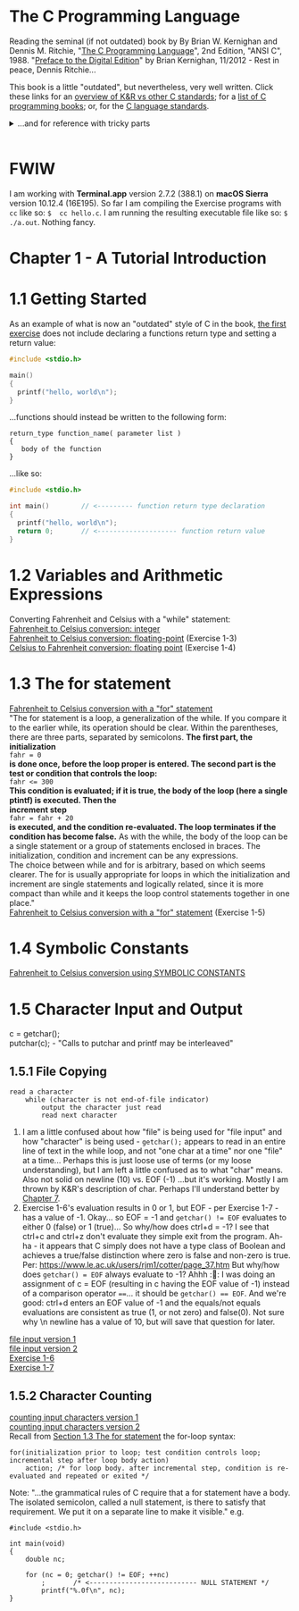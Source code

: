 # The C Programming Language
Reading the seminal (if not outdated) book by By Brian W. Kernighan and Dennis M. Ritchie, "[The C Programming Language](http://alvand.basu.ac.ir/~dezfoulian/files/Programming/Prentice%20Hall%20-%20The%20C%20Programming%20Language-%20Brian%20W.%20Kernighan,%20Dennis%20M.%20Ritchie,%202nd%20ed.,%20ISBN%20.pdf)", 2nd Edition, "ANSI C", 1988. "[Preface to the Digital Edition](http://ptgmedia.pearsoncmg.com/images/9780131103627/samplepages/0131103628.pdf)" by Brian Kernighan, 11/2012 - Rest in peace, Dennis Ritchie...  

This book is a little "outdated", but nevertheless, very well written. Click these links for an [overview of K&R vs other C standards](http://www.electronicdesign.com/dev-tools/what-s-difference-between-c-now-and-then); for a [list of C programming books](http://stackoverflow.com/a/562377/5225057); or, for the [C language standards](http://stackoverflow.com/a/83763/5225057).  
<details><summary> ...and for reference with tricky parts</summary><a href="http://www.eng.uerj.br/~fariasol/disciplinas/LABPROG/C_language/Kernighan_and_Ritchie/solved-exercises/solved-exercises.html/">Click this link for answers</a>.</details><br>  

# FWIW  
I am working with **Terminal.app** version 2.7.2 (388.1) on **macOS Sierra** version 10.12.4 (16E195). So far I am compiling the Exercise programs with `cc` like so: `$  cc hello.c`. I am running the resulting executable file like so: `$  ./a.out`. Nothing fancy.

# Chapter 1 - A Tutorial Introduction  
# 1.1 Getting Started  
As an example of what is now an "outdated" style of C in the book, [the first exercise](ch1/hello.c) does not include declaring a functions return type and setting a return value:  
```c
#include <stdio.h>

main()
{
  printf("hello, world\n");
}  
```
...functions should instead be written to the following form:  
```
return_type function_name( parameter list )
{
   body of the function
}
```
...like so:  
```c
#include <stdio.h>

int main()        // <--------- function return type declaration
{
  printf("hello, world\n");
  return 0;       // <-------------------- function return value
}
```
# 1.2 Variables and Arithmetic Expressions  
Converting Fahrenheit and Celsius with a "while" statement:  
[Fahrenheit to Celsius conversion: integer](ch1/FtoC.c)  
[Fahrenheit to Celsius conversion: floating-point](ch1/FtoC_float.c) (Exercise 1-3)  
[Celsius to Fahrenheit conversion: floating point](ch1/CtoF_float.c) (Exercise 1-4)  
# 1.3 The for statement  
[Fahrenheit to Celsius conversion with a "for" statement](ch1/FtoC_for.c)  
"The for statement is a loop, a generalization of the while. If you compare it to the earlier while, its operation should be clear. Within the parentheses, there are three parts, separated by semicolons. **The first part, the initialization**  
`fahr = 0`  
**is done once, before the loop proper is entered. The second part is the test or condition that controls the loop:**  
`fahr <= 300`  
**This condition is evaluated; if it is true, the body of the loop (here a single ptintf) is executed. Then the  
increment step**  
`fahr = fahr + 20`  
**is executed, and the condition re-evaluated. The loop terminates if the condition has become false.** As with the while, the body of the loop can be a single statement or a group of statements enclosed in braces. The initialization, condition and increment can be any expressions.  
The choice between while and for is arbitrary, based on which seems clearer. The for is usually appropriate for loops in which the initialization and increment are single statements and logically related, since it is more compact than while and it keeps the loop control statements together in one place."  
[Fahrenheit to Celsius conversion with a "for" statement](ch1/FtoC_for_reverse.c) (Exercise 1-5)  
# 1.4 Symbolic Constants  
[Fahrenheit to Celsius conversion using SYMBOLIC CONSTANTS](ch1/FtoC_for_SYMBOL.c)  
# 1.5 Character Input and Output  
c = getchar();  
putchar(c); - "Calls to putchar and printf may be interleaved"  
## 1.5.1 File Copying  
```
read a character  
    while (character is not end-of-file indicator)
        output the character just read
        read next character
```

1. I am a little confused about how "file" is being used for "file input" and how "character" is being used - `getchar();` appears to read in an entire line of text in the while loop, and not "one char at a time" nor one "file" at a time... Perhaps this is just loose use of terms (or my loose understanding), but I am left a little confused as to what "char" means. Also not solid on newline (10) vs. EOF (-1) ...but it's working. Mostly I am thrown by K&R's description of char. Perhaps I'll understand better by [Chapter 7](ch7/).  
2. Exercise 1-6's evaluation results in 0 or 1, but EOF - per Exercise 1-7 - has a value of -1. Okay... so EOF = -1 and `getchar() != EOF` evaluates to either 0 (false) or 1 (true)... So why/how does ctrl+d = -1? I see that ctrl+c and ctrl+z don't evaluate they simple exit from the program. Ah-ha - it appears that C simply does not have a type class of Boolean and achieves a true/false distinction where zero is false and non-zero is true. Per: https://www.le.ac.uk/users/rjm1/cotter/page_37.htm But why/how does `getchar() = EOF` always evaluate to -1? Ahhh ::facepalm:: I was doing an assignment of c = EOF (resulting in c having the EOF value of -1) instead of a comparison operator `==`... it should be `getchar() == EOF`. And we're good: ctrl+d enters an EOF value of -1 and the equals/not equals evaluations are consistent as true (1, or not zero) and false(0). Not sure why \\n newline has a value of 10, but will save that question for later.    

[file input version 1](ch1/file_copying_v1.c)  
[file input version 2](ch1/file_copying_v2.c)  
[Exercise 1-6](ch1/Ex1-6.c)  
[Exercise 1-7](ch1/Ex1-7.c)  
## 1.5.2 Character Counting  
[counting input characters version 1](ch1/char_count_v1.c)  
[counting input characters version 2](ch1/char_count_v2.c)  
Recall from [Section 1.3 The for statement](https://github.com/mixelpixel/The-C-Programming-Language#13-the-for-statement) the for-loop syntax:  
```
for(initialization prior to loop; test condition controls loop; incremental step after loop body action)
    action; /* for loop body. after incremental step, condition is re-evaluated and repeated or exited */
```
Note: "...the grammatical rules of C require that a for statement have a body. The isolated semicolon, called a null statement, is there to satisfy that requirement. We put it on a separate line to make it visible." e.g.  
```
#include <stdio.h>

int main(void)
{
    double nc;

    for (nc = 0; getchar() != EOF; ++nc)
        ;       /* <--------------------------- NULL STATEMENT */
        printf("%.0f\n", nc);
}
```
